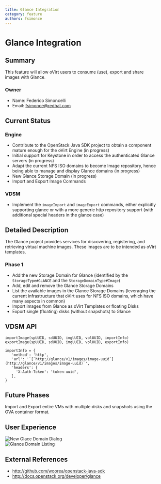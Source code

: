 ```yaml
---
title: Glance Integration
category: feature
authors: fsimonce
---
```


# Glance Integration

## Summary

This feature will allow oVirt users to consume (use), export and share images with Glance.

### Owner

*   Name: Federico Simoncelli
*   Email: <fsimonce@redhat.com>

## Current Status

### Engine

*   Contribute to the OpenStack Java SDK project to obtain a component mature enough for the oVirt Engine (in progress)
*   Initial support for Keystone in order to access the authenticated Glance servers (in progress)
*   Adapt the current NFS ISO domains to become Image repository, hence being able to manage and display Glance domains (in progress)
*   New Glance Storage Domain (in progress)
*   Import and Export Image Commands

### VDSM

*   Implement the `imageImport` and `imageExport` commands, either explicitly supporting glance or with a more generic http repository support (with additional special headers in the glance case)

## Detailed Description

The Glance project provides services for discovering, registering, and retrieving virtual machine images. These images are to be intended as oVirt templates.

### Phase 1

*   Add the new Storage Domain for Glance (identified by the `StorageType#GLANCE` and the `StorageDomainType#Image`)
*   Add, edit and remove the Glance Storage Domains
*   List the available images in the Glance Storage Domains (leveraging the current infrastructure that oVirt uses for NFS ISO domains, which have many aspects in common)
*   Import images from Glance as oVirt Templates or floating Disks
*   Export single (floating) disks (without snapshots) to Glance

## VDSM API

    importImage(spUUID, sdUUID, imgUUID, volUUID, importInfo)
    exportImage(spUUID, sdUUID, imgUUID, volUUID, exportInfo)

    importInfo = {
       'method': 'http',
       'url': '`[`http://glance/v1/images/image-uuid`](http://glance/v1/images/image-uuid)`',
       'headers': {
         'X-Auth-Token': 'token-uuid',
       },
    }

## Future Phases

Import and Export entire VMs with multiple disks and snapshots using the OVA container format.

## User Experience

![New Glace Domain Dialog](/images/wiki/NewGlanceDomain1.png)
&nbsp;<br/>
![Glance Domain Listing](/images/wiki/GlanceDomainListing1.png)

## External References

*   [<http://github.com/woorea/openstack-java-sdk>](http://github.com/woorea/openstack-java-sdk)
*   [<http://docs.openstack.org/developer/glance>](http://docs.openstack.org/developer/glance)
